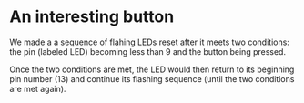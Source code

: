 # An interesting button

We made a a sequence of flahing LEDs reset after it meets two conditions: 
the pin (labeled LED) becoming less than 9 and
the button being pressed.

Once the two conditions are met, the LED would then return to its beginning pin number (13) and continue its flashing sequence (until the two conditions are met again).

